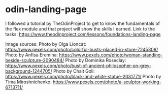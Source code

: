 # odin-landing-page

I followed a tutorial by TheOdinProject to get to know the fundamentals of the flex module and that project will show the skills I earned.
Link to the tasks: https://www.theodinproject.com/lessons/foundations-landing-page



Image sources:
Photo by Olga Lioncat: https://www.pexels.com/photo/colorful-busts-placed-in-store-7245308/
Photo by Anfisa Eremina: https://www.pexels.com/photo/woman-standing-beside-sculpture-2090484/
Photo by Dominika Roseclay: https://www.pexels.com/photo/bust-of-ancient-philosopher-on-grey-background-1244705/
Photo by Chait Goli: https://www.pexels.com/photo/black-and-white-statue-2031771/
Photo by Tima Miroshnichenko: https://www.pexels.com/photo/a-sculptor-working-6713711/
